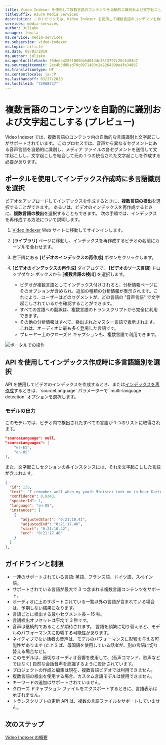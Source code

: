 ```yaml
---
title: Video Indexer を使用して複数言語のコンテンツを自動的に識別および文字起こしする
titleSuffix: Azure Media Services
description: このトピックでは、Video Indexer を使用して複数言語のコンテンツを自動的に識別および文字起こしする方法について説明します。
services: media-services
author: Juliako
manager: femila
ms.service: media-services
ms.subservice: video-indexer
ms.topic: article
ms.date: 09/01/2019
ms.author: juliako
ms.openlocfilehash: f0dede42891069bb5d01ddc33f3797c20c5493d7
ms.sourcegitcommit: 2ec4b3d0bad7dc0071400c2a2264399e4fe34897
ms.translationtype: HT
ms.contentlocale: ja-JP
ms.lasthandoff: 03/27/2020
ms.locfileid: "72968737"
---
```

# <a name="automatically-identify-and-transcribe-multi-language-content-preview"></a>複数言語のコンテンツを自動的に識別および文字起こしする (プレビュー)

Video Indexer では、複数言語のコンテンツ内の自動的な言語識別と文字起こしがサポートされています。 このプロセスでは、音声から異なるセグメントにある音声言語を自動的に識別し、メディア ファイルの各セグメントを送信して文字起こしし、文字起こしを結合して元の 1 つの統合された文字起こしを作成する必要があります。 

## <a name="choosing-multilingual-identification-on-indexing-with-portal"></a>ポータルを使用してインデックス作成時に多言語識別を選択

ビデオをアップロードしてインデックスを作成するときに、**複数言語の検出**を選択することができます。 あるいは、ビデオのインデックスを再作成するときに、**複数言語の検出**を選択することもできます。 次の手順では、インデックスを再作成する方法について説明します。

1. [Video Indexer](https://vi.microsoft.com/) Web サイトに移動してサインインします。
1. **[ライブラリ]** ページに移動し、インデックスを再作成するビデオの名前にカーソルを合わせます。 
1. 右下隅にある **[ビデオのインデックスの再作成]** ボタンをクリックします。 
1. **[ビデオのインデックスの再作成]** ダイアログで、 **[ビデオのソース言語]** ドロップダウン ボックスから **[複数言語の検出]** を選択します。

    * ビデオが複数言語としてインデックス付けされると、分析情報ページにそのオプションが含められ、追加の種類の分析情報が表示されます。これにより、ユーザーはどのセグメントが、どの言語の "音声言語" で文字起こしされているかを確認することができます。
    * すべての言語への翻訳は、複数言語のトランスクリプトから完全に利用できます。
    * その他の分析情報はすべて、検出されたマスター言語で表示されます。これは、オーディオに最も多く登場した言語です。
    * プレーヤー上のクローズド キャプションも、複数言語で利用できます。

![ポータルでの操作](./media/multi-language-identification-transcription/portal-experience.png)

## <a name="choosing-multilingual-identification-on-indexing-with-api"></a>API を使用してインデックス作成時に多言語識別を選択

API を使用してビデオのインデックスを作成するとき、または[インデックスを再作成](https://api-portal.videoindexer.ai/docs/services/operations/operations/Re-Index-Video?)するときは、`sourceLanguage` パラメーターで `multi-language detection` オプションを選択します。

### <a name="model-output"></a>モデルの出力

このモデルでは、ビデオ内で検出されたすべての言語が 1 つのリストに取得されます。

```json
"sourceLanguage": null,
"sourceLanguages": [
    "es-ES",
    "en-US"
],
```

また、文字起こしセクションの各インスタンスには、それを文字起こしした言語が含まれます。

```json
{
  "id": 136,
  "text": "I remember well when my youth Minister took me to hear Doctor King I was a teenager.",
  "confidence": 0.9343,
  "speakerId": 1,
  "language": "en-US",
  "instances": [
    {
       "adjustedStart": "0:21:10.42",
       "adjustedEnd": "0:21:17.48",
       "start": "0:21:10.42",
       "end": "0:21:17.48"
    }
  ]
},
```

## <a name="guidelines-and-limitations"></a>ガイドラインと制限

* 一連のサポートされている言語: 英語、フランス語、ドイツ語、スペイン語。
* サポートされている言語が最大で 3 つ含まれる複数言語コンテンツをサポート。
* オーディオに上のサポートされている一覧以外の言語が含まれている場合は、予期しない結果になります。
* 言語ごとに検出する最小セグメント長 – 15 秒。
* 言語検出オフセットは平均で 3 秒です。
* 音声は継続的であることが期待されます。 言語を頻繁に切り替えると、モデルのパフォーマンスに影響する可能性があります。
* ネイティブでない話者の音声は、モデルのパフォーマンスに影響を与える可能性があります (たとえば、母国語を使用している話者が、別の言語に切り替える場合など)。
* このモデルは、適切なオーディオ音響を使用して、(音声コマンド、歌声などではなく) 自然な会話音声を認識するように設計されています。
* プロジェクトの作成と編集は現在、複数言語ビデオでは利用できません。
* 複数言語の検出を使用する場合、カスタム言語モデルは使用できません。
* キーワードの追加はサポートされていません。
* クローズ ドキャプション ファイルをエクスポートするときに、言語表示は示されません。
* トランスクリプトの更新 API は、複数の言語ファイルをサポートしていません。

## <a name="next-steps"></a>次のステップ

[Video Indexer の概要](video-indexer-overview.md)
